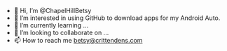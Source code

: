 - 👋 Hi, I’m @ChapelHillBetsy
- 👀 I’m interested in using GitHub to download apps for my Android Auto.
- 🌱 I’m currently learning ...
- 💞️ I’m looking to collaborate on ...
- 📫 How to reach me betsy@crittendens.com

<!---
ChapelHillBetsy/ChapelHillBetsy is a ✨ special ✨ repository because its `README.md` (this file) appears on your GitHub profile.
You can click the Preview link to take a look at your changes.
--->
